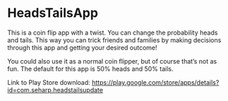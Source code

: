 # HeadsTailsApp
This is a coin flip app with a twist. You can change the probability heads and tails. This way you can trick friends and families 
by making decisions through this app and getting your desired outcome!

You could also use it as a normal coin flipper, but of course that’s not as fun. The default for this app is 50% heads and 50% tails.

Link to Play Store download: https://play.google.com/store/apps/details?id=com.seharp.headstailsupdate
